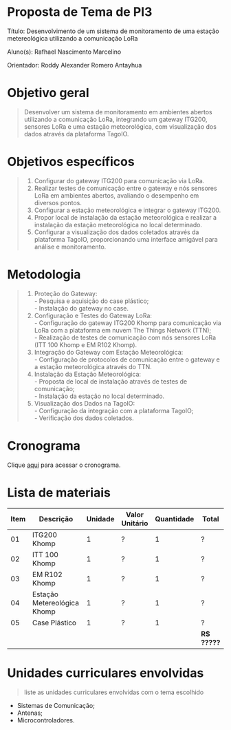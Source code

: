 # Proposta de Tema de PI3
Título: Desenvolvimento de um sistema de monitoramento de uma estação metereológica utilizando a comunicação LoRa

Aluno(s): Rafhael Nascimento Marcelino

Orientador: Roddy Alexander Romero Antayhua

# Objetivo geral
> Desenvolver um sistema de monitoramento em ambientes abertos utilizando a comunicação LoRa, integrando um gateway ITG200, sensores LoRa e uma estação meteorológica, com visualização dos dados através da plataforma TagoIO.

# Objetivos específicos

> 1. Configurar do gateway ITG200 para comunicação via LoRa.<br /> 
> 2. Realizar testes de comunicação entre o gateway e nós sensores LoRa em ambientes abertos, avaliando o desempenho em diversos pontos.<br /> 
> 3. Configurar a estação meteorológica e integrar o gateway ITG200.<br /> 
> 4. Propor local de instalação da estação meteorológica e realizar a instalação da estação meteorológica no local determinado.<br/> 
> 5. Configurar a visualização dos dados coletados através da plataforma TagoIO, proporcionando uma interface amigável para análise e monitoramento.

# Metodologia
> 1. Proteção do Gateway:<br />
    - Pesquisa e aquisição do case plástico; <br />
    - Instalação do gateway no case.<br /> 
> 3. Configuração e Testes do Gateway LoRa:<br />
    - Configuração do gateway ITG200 Khomp para comunicação via LoRa com a plataforma em nuvem The Things Network (TTN); <br />
    - Realização de testes de comunicação com nós sensores LoRa (ITT 100 Khomp e EM R102 Khomp).<br /> 
> 4. Integração do Gateway com Estação Meteorológica:<br />
    - Configuração de protocolos de comunicação entre o gateway e a estação meteorológica através do TTN.<br /> 
> 5. Instalação da Estação Meteorológica:<br />
    - Proposta de local de instalação através de testes de comunicação; <br />
    - Instalação da estação no local determinado.<br /> 
> 6. Visualização dos Dados na TagoIO:<br />
    - Configuração da integração com a plataforma TagoIO; <br />
    - Verificação dos dados coletados.

# Cronograma

Clique [aqui](https://github.com/users/rafhamarcelino/projects/1/views/3) para acessar o cronograma.

# Lista de materiais 

| Item | Descrição | Unidade | Valor Unitário | Quantidade | Total |
| ---- | ------------- | --- | ------------- | ------------- | ------------- |
|  01  | ITG200 Khomp | 1 | ? | 1 | ? |
|  02  | ITT 100 Khomp | 1 | ? | 1 | ? |
|  03  | EM R102 Khomp | 1 | ? | 1 | ? |
|  04  | Estação Metereológica Khomp | 1 | ? | 1 | ? |
|  05  | Case Plástico | 1 | ? | 1 | ? |
|    |  |   |  |  | **R$ ?????** |

# Unidades curriculares envolvidas
> liste as unidades curriculares envolvidas com o tema escolhido
- Sistemas de Comunicação;
- Antenas;
- Microcontroladores.
